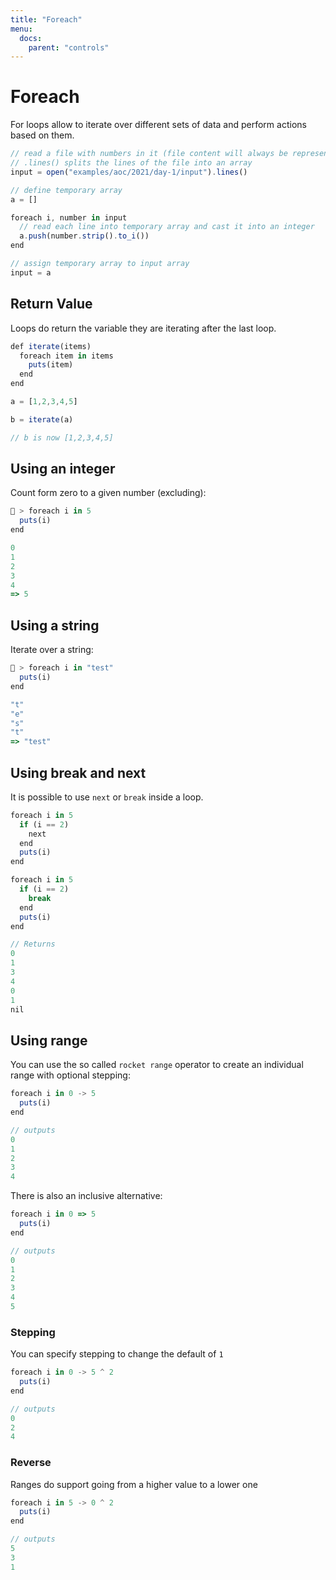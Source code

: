 ```yaml
---
title: "Foreach"
menu:
  docs:
    parent: "controls"
---
```

# Foreach
For loops allow to iterate over different sets of data and perform actions based on them.

```js
// read a file with numbers in it (file content will always be represented by strings)
// .lines() splits the lines of the file into an array
input = open("examples/aoc/2021/day-1/input").lines()

// define temporary array
a = []

foreach i, number in input
  // read each line into temporary array and cast it into an integer
  a.push(number.strip().to_i())
end

// assign temporary array to input array
input = a
```

## Return Value
Loops do return the variable they are iterating after the last loop.

```js
def iterate(items)
  foreach item in items
    puts(item)
  end
end

a = [1,2,3,4,5]

b = iterate(a)

// b is now [1,2,3,4,5]
```

## Using an integer
Count form zero to a given number (excluding):

```js
🚀 > foreach i in 5
  puts(i)
end

0
1
2
3
4
=> 5
```

## Using a string
Iterate over a string:

```js
🚀 > foreach i in "test" 
  puts(i)
end

"t"
"e"
"s"
"t" 
=> "test"
```

## Using break and next
It is possible to use `next` or `break` inside a loop.

```js
foreach i in 5
  if (i == 2)
    next
  end
  puts(i)
end

foreach i in 5
  if (i == 2)
    break
  end
  puts(i)
end

// Returns
0
1
3
4
0
1
nil
```

## Using range

You can use the so called `rocket range` operator to create an individual range with optional stepping:

```js
foreach i in 0 -> 5
  puts(i)
end

// outputs
0
1
2
3
4
```

There is also an inclusive alternative:

```js
foreach i in 0 => 5
  puts(i)
end

// outputs
0
1
2
3
4
5
```

### Stepping

You can specify stepping to change the default of `1`

```js
foreach i in 0 -> 5 ^ 2
  puts(i)
end

// outputs
0
2
4
```

### Reverse

Ranges do support going from a higher value to a lower one

```js
foreach i in 5 -> 0 ^ 2
  puts(i)
end

// outputs
5
3
1
```